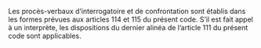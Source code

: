 Les procès-verbaux d’interrogatoire et de confrontation sont établis dans les formes prévues aux articles 114 et 115 du présent code.
S’il est fait appel à un interprète, les dispositions du dernier alinéa de l’article 111 du présent code sont applicables.